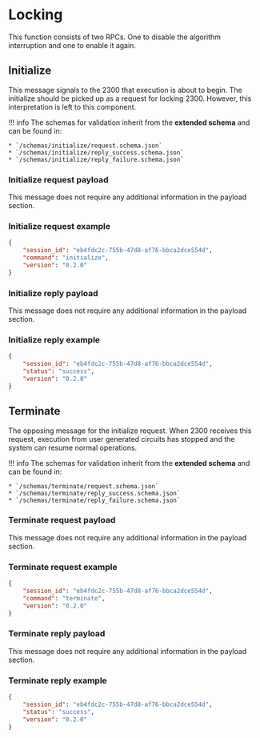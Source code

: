 # Locking

This function consists of two RPCs. One to disable the algorithm interruption and one to enable it again.

## Initialize

This message signals to the 2300 that execution is about to begin. The initialize should be picked up as a request for
locking 2300. However, this interpretation is left to this component.

!!! info
    The schemas for validation inherit from the **extended schema** and can be found in:

    * `/schemas/initialize/request.schema.json`
    * `/schemas/initialize/reply_success.schema.json`
    * `/schemas/initialize/reply_failure.schema.json`

### Initialize request payload

This message does not require any additional information in the payload section.

### Initialize request example

```json title="initialize_request.json" linenums="1"
{
    "session_id": "eb4fdc2c-755b-47d8-af76-bbca2dce554d",
    "command": "initialize",
    "version": "0.2.0"
}
```

### Initialize reply payload

This message does not require any additional information in the payload section.

### Initialize reply example

```json title="initialize_reply.json" linenums="1"
{
    "session_id": "eb4fdc2c-755b-47d8-af76-bbca2dce554d",
    "status": "success",
    "version": "0.2.0"
}
```

## Terminate

The opposing message for the initialize request. When 2300 receives this request, execution from user generated circuits
has stopped and the system can resume normal operations.

!!! info
    The schemas for validation inherit from the **extended schema** and can be found in:

    * `/schemas/terminate/request.schema.json`
    * `/schemas/terminate/reply_success.schema.json`
    * `/schemas/terminate/reply_failure.schema.json`

### Terminate request payload

This message does not require any additional information in the payload section.

### Terminate request example

```json title="terminate_request.json" linenums="1"
{
    "session_id": "eb4fdc2c-755b-47d8-af76-bbca2dce554d",
    "command": "terminate",
    "version": "0.2.0"
}
```

### Terminate reply payload

This message does not require any additional information in the payload section.

### Terminate reply example

```json title="terminate_reply.json" linenums="1"
{
    "session_id": "eb4fdc2c-755b-47d8-af76-bbca2dce554d",
    "status": "success",
    "version": "0.2.0"
}
```

